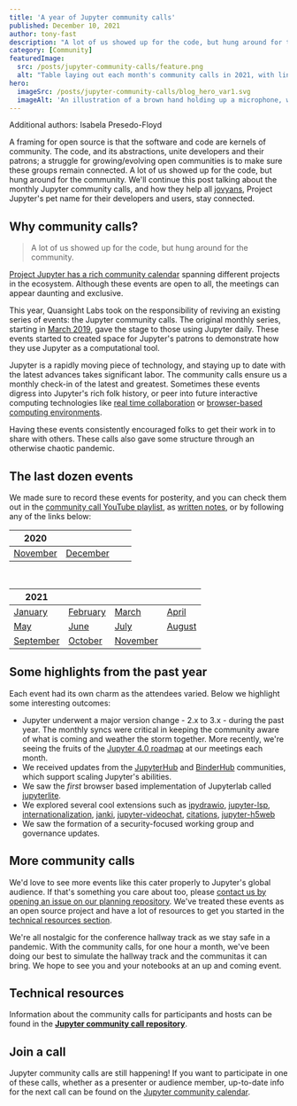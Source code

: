 ```yaml
---
title: 'A year of Jupyter community calls'
published: December 10, 2021
author: tony-fast
description: "A lot of us showed up for the code, but hung around for the community. We'll continue this post talking about the monthly Jupyter community calls, and how they help all jovyans, Project Jupyter's pet name for their developers and users, stay connected."
category: [Community]
featuredImage:
  src: /posts/jupyter-community-calls/feature.png
  alt: "Table laying out each month's community calls in 2021, with links to each call's video."
hero:
  imageSrc: /posts/jupyter-community-calls/blog_hero_var1.svg
  imageAlt: 'An illustration of a brown hand holding up a microphone, with some graphical elements highlighting the top of the microphone.'
---
```


Additional authors: Isabela Presedo-Floyd

A framing for open source is that the software and code are kernels of community.
The code, and its abstractions, unite developers and their patrons; 
a struggle for growing/evolving open communities is to make sure these groups remain connected. 
A lot of us showed up for the code, but hung around for the community. 
We'll continue this post talking about the monthly Jupyter community calls, 
and how they help all [jovyans](https://jupyter.readthedocs.io/en/latest/community/content-community.html#what-is-a-jovyan), Project Jupyter's pet name for their developers and users, stay connected.

## Why community calls?

  > A lot of us showed up for the code, but hung around for the community. 

[Project Jupyter has a rich community calendar](https://docs.jupyter.org/en/latest/community/content-community.html#jupyter-community-meetings) spanning different projects in the ecosystem. 
Although these events are open to all, the meetings can appear daunting and exclusive. 

This year, Quansight Labs took on the responsibility of reviving an existing series of events: 
the Jupyter community calls. 
The original monthly series, starting in [March 2019][first], gave the stage to those using Jupyter daily. 
These events started to created space for Jupyter's patrons to demonstrate how they use Jupyter as a computational tool.

Jupyter is a rapidly moving piece of technology, and staying up to date with the latest advances takes significant labor. 
The community calls ensure us a monthly check-in of the latest and greatest. 
Sometimes these events digress into Jupyter's rich folk history, or peer into future interactive computing technologies like [real time collaboration][rtc] or [browser-based computing environments][jupyter-lite].

Having these events consistently encouraged folks to get their work in to share with others. 
These calls also gave some structure through an otherwise chaotic pandemic.


## The last dozen events

We made sure to record these events for posterity, and you can check them out in the [community call YouTube playlist][playlist], as [written notes](https://jupyter.readthedocs.io/en/latest/community/community-call-notes/index.html), or by following any of the links below:

| 2020                                                                                                    |                                                                                                         |     |     |
| ------------------------------------------------------------------------------------------------------- | ------------------------------------------------------------------------------------------------------- | --- | --- |
| [November](https://www.youtube.com/watch?v=bko-v1ZZoig&list=PLUrHeD2K9Cmkoamm4NjLmvXC4Y6E1o8SP&index=7) | [December](https://www.youtube.com/watch?v=IlYP6q2H1M8&list=PLUrHeD2K9Cmkoamm4NjLmvXC4Y6E1o8SP&index=8) |     |     |

<br/>

| 2021                                                                                                      |                                                                                                          |                                                                                                       |                                                                                                        |
| --------------------------------------------------------------------------------------------------------- | -------------------------------------------------------------------------------------------------------- | ----------------------------------------------------------------------------------------------------- | ------------------------------------------------------------------------------------------------------ |
| [January](https://www.youtube.com/watch?v=DS_J3mzulCw&list=PLUrHeD2K9Cmkoamm4NjLmvXC4Y6E1o8SP&index=9)    | [February](https://www.youtube.com/watch?v=TG0w6WLunTk&list=PLUrHeD2K9Cmkoamm4NjLmvXC4Y6E1o8SP&index=10) | [March](https://www.youtube.com/watch?v=8JQoALd9KTo&list=PLUrHeD2K9Cmkoamm4NjLmvXC4Y6E1o8SP&index=11) | [April](https://www.youtube.com/watch?v=k-oaQG459A0&list=PLUrHeD2K9Cmkoamm4NjLmvXC4Y6E1o8SP&index=12)  |
| [May](https://www.youtube.com/watch?v=g9WrS4FlkeM&list=PLUrHeD2K9Cmkoamm4NjLmvXC4Y6E1o8SP&index=13)       | [June](https://www.youtube.com/watch?v=-aQFh8rjcdA&list=PLUrHeD2K9Cmkoamm4NjLmvXC4Y6E1o8SP&index=14)     | [July](https://www.youtube.com/watch?v=ebUXrmRfkM8&list=PLUrHeD2K9Cmkoamm4NjLmvXC4Y6E1o8SP&index=15)  | [August](https://www.youtube.com/watch?v=WQ43ywKDfg8&list=PLUrHeD2K9Cmkoamm4NjLmvXC4Y6E1o8SP&index=16) |
| [September](https://www.youtube.com/watch?v=BZLM_clyHwo&list=PLUrHeD2K9Cmkoamm4NjLmvXC4Y6E1o8SP&index=17) | [October](https://www.youtube.com/watch?v=ik2hG10GlE4&list=PLUrHeD2K9Cmkoamm4NjLmvXC4Y6E1o8SP&index=18)  | [November](https://www.youtube.com/watch?v=_YdiFgWUHNI)                                               |

## Some highlights from the past year

Each event had its own charm as the attendees varied. Below we highlight some interesting outcomes:

* Jupyter underwent a major version change - 2.x to 3.x - during the past year. 
  The monthly syncs were critical in keeping the community aware of what is coming and weather the storm together. 
  More recently, we're seeing the fruits of the [Jupyter 4.0 roadmap][40] at our meetings each month.
* We received updates from the [JupyterHub](https://jupyter.org/hub) and [BinderHub](https://github.com/jupyterhub/binderhub) communities, 
  which support scaling Jupyter's abilities.
* We saw the _first_ browser based implementation of Jupyterlab called [jupyterlite](https://jupyterlite.readthedocs.io/en/latest/). 
* We explored several cool extensions such as [ipydrawio](https://github.com/deathbeds/ipydrawio), 
  [jupyter-lsp](https://github.com/jupyter-lsp/jupyterlab-lsp), 
  [internationalization](https://jupyterlab.readthedocs.io/en/stable/extension/internationalization.html), 
  [janki](https://github.com/gt-coar/janki), [jupyter-videochat](https://github.com/jupyterlab-contrib/jupyter-videochat), 
  [citations](https://github.com/krassowski/jupyterlab-citation-manager), 
  [jupyter-h5web](https://github.com/silx-kit/jupyterlab-h5web)
* We saw the formation of a security-focused working group and governance updates.

## More community calls

We'd love to see more events like this cater properly to Jupyter's global audience. 
If that's something you care about too, please [contact us by opening an issue on our planning repository](https://github.com/Quansight-Labs/jupyter-communitycalls/issues). 
We've treated these events as an open source project and have a lot of resources to get you started in the [technical resources section](#technical-resources).

We're all nostalgic for the conference hallway track as we stay safe in a pandemic. 
With the community calls, for one hour a month, we've been doing our best to simulate the hallway track and the communitas it can bring. 
We hope to see you and your notebooks at an up and coming event.

## Technical resources

Information about the community calls for participants and hosts can be found in the [__Jupyter community call repository__][repo].

## Join a call

Jupyter community calls are still happening! 
If you want to participate in one of these calls, whether as a presenter or audience member, 
up-to-date info for the next call can be found on the [Jupyter community calendar](https://jupyter.org/events). 

<style>
article table {
  width: 100%;
  table-layout: fixed;
}
article table tr th {
  width: 25%;
  text-align: center;
}
article table tr td {
  max-width: 25%;
  border: 1px solid black;
  text-align: center;
}
</style>

[i18n]: https://jupyterlab.readthedocs.io/en/stable/extension/internationalization.html
[first]: https://www.youtube.com/watch?v=klxba-v27Q4&list=PLUrHeD2K9Cmkoamm4NjLmvXC4Y6E1o8SP&index=1
[repo]: https://github.com/isabela-pf/jupyter-communitycalls
[playlist]: https://www.youtube.com/playlist?list=PLUrHeD2K9Cmkoamm4NjLmvXC4Y6E1o8SP
[40]: https://github.com/jupyterlab/jupyterlab/projects/12
[jupyter-lite]: https://github.com/jupyterlite/jupyterlite
[rtc]: https://blog.jupyter.org/how-we-made-jupyter-notebooks-collaborative-with-yjs-b8dff6a9d8af


